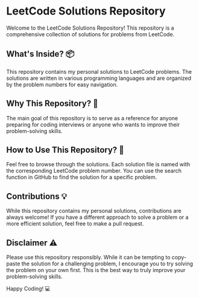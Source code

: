 # LeetCode Solutions Repository

Welcome to the LeetCode Solutions Repository! This repository is a comprehensive collection of solutions for problems from LeetCode. 

## What's Inside? 📦

This repository contains my personal solutions to LeetCode problems. The solutions are written in various programming languages and are organized by the problem numbers for easy navigation.

## Why This Repository? 🚀

The main goal of this repository is to serve as a reference for anyone preparing for coding interviews or anyone who wants to improve their problem-solving skills. 

## How to Use This Repository? 🧐

Feel free to browse through the solutions. Each solution file is named with the corresponding LeetCode problem number. You can use the search function in GitHub to find the solution for a specific problem.

## Contributions 💡

While this repository contains my personal solutions, contributions are always welcome! If you have a different approach to solve a problem or a more efficient solution, feel free to make a pull request.

## Disclaimer ⚠️

Please use this repository responsibly. While it can be tempting to copy-paste the solution for a challenging problem, I encourage you to try solving the problem on your own first. This is the best way to truly improve your problem-solving skills.

Happy Coding! 💻
